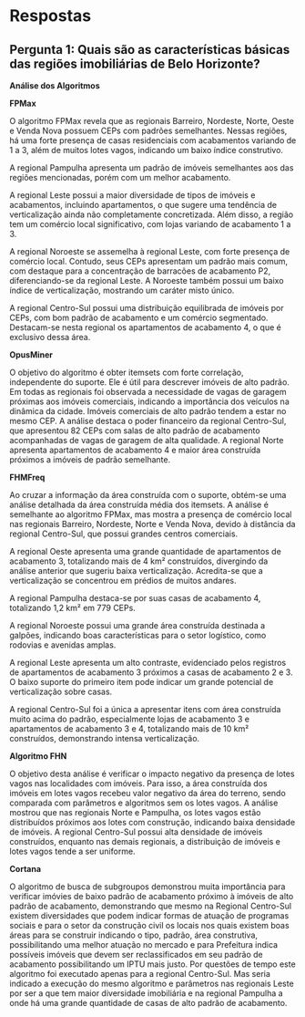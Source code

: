 # Respostas

## Pergunta 1: Quais são as características básicas das regiões imobiliárias de Belo Horizonte?
**Análise dos Algoritmos**

**FPMax**

O algoritmo FPMax revela que as regionais Barreiro, Nordeste, Norte, Oeste e Venda Nova possuem CEPs com padrões semelhantes. Nessas regiões, há uma forte presença de casas residenciais com acabamentos variando de 1 a 3, além de muitos lotes vagos, indicando um baixo índice construtivo.

A regional Pampulha apresenta um padrão de imóveis semelhantes aos das regiões mencionadas, porém com um melhor acabamento.

A regional Leste possui a maior diversidade de tipos de imóveis e acabamentos, incluindo apartamentos, o que sugere uma tendência de verticalização ainda não completamente concretizada. Além disso, a região tem um comércio local significativo, com lojas variando de acabamento 1 a 3.

A regional Noroeste se assemelha à regional Leste, com forte presença de comércio local. Contudo, seus CEPs apresentam um padrão mais comum, com destaque para a concentração de barracões de acabamento P2, diferenciando-se da regional Leste. A Noroeste também possui um baixo índice de verticalização, mostrando um caráter misto único.

A regional Centro-Sul possui uma distribuição equilibrada de imóveis por CEPs, com bom padrão de acabamento e um comércio segmentado. Destacam-se nesta regional os apartamentos de acabamento 4, o que é exclusivo dessa área.

**OpusMiner**

O objetivo do algoritmo é obter itemsets com forte correlação, independente do suporte. Ele é útil para descrever imóveis de alto padrão. Em todas as regionais foi observada a necessidade de vagas de garagem próximas aos imóveis comerciais, indicando a importância dos veículos na dinâmica da cidade. Imóveis comerciais de alto padrão tendem a estar no mesmo CEP. A análise destaca o poder financeiro da regional Centro-Sul, que apresentou 82 CEPs com salas de alto padrão de acabamento acompanhadas de vagas de garagem de alta qualidade. A regional Norte apresenta apartamentos de acabamento 4 e maior área construída próximos a imóveis de padrão semelhante.

**FHMFreq**

Ao cruzar a informação da área construída com o suporte, obtém-se uma análise detalhada da área construída média dos itemsets. A análise é semelhante ao algoritmo FPMax, mas mostra a presença de comércio local nas regionais Barreiro, Nordeste, Norte e Venda Nova, devido à distância da regional Centro-Sul, que possui grandes centros comerciais.

A regional Oeste apresenta uma grande quantidade de apartamentos de acabamento 3, totalizando mais de 4 km² construídos, divergindo da análise anterior que sugeriu baixa verticalização. Acredita-se que a verticalização se concentrou em prédios de muitos andares.

A regional Pampulha destaca-se por suas casas de acabamento 4, totalizando 1,2 km² em 779 CEPs.

A regional Noroeste possui uma grande área construída destinada a galpões, indicando boas características para o setor logístico, como rodovias e avenidas amplas.

A regional Leste apresenta um alto contraste, evidenciado pelos registros de apartamentos de acabamento 3 próximos a casas de acabamento 2 e 3. O baixo suporte do primeiro item pode indicar um grande potencial de verticalização sobre casas.

A regional Centro-Sul foi a única a apresentar itens com área construída muito acima do padrão, especialmente lojas de acabamento 3 e apartamentos de acabamento 3 e 4, totalizando mais de 10 km² construídos, demonstrando intensa verticalização.

**Algoritmo FHN**

O objetivo desta análise é verificar o impacto negativo da presença de lotes vagos nas localidades com imóveis. Para isso, a área construída dos imóveis em lotes vagos recebeu valor negativo da área do terreno, sendo comparada com parâmetros e algoritmos sem os lotes vagos. A análise mostrou que nas regionais Norte e Pampulha, os lotes vagos estão distribuídos próximos aos lotes com construção, indicando baixa densidade de imóveis. A regional Centro-Sul possui alta densidade de imóveis construídos, enquanto nas demais regionais, a distribuição de imóveis e lotes vagos tende a ser uniforme.

**Cortana**

O algoritmo de busca de subgroupos demonstrou muita importância para verificar imóvies de baixo padrão de acabamento próximo à imóveis de alto padrão de acabamento, demonstrando que mesmo na Regional Centro-Sul existem diversidades que podem indicar formas de atuação de programas sociais e para o setor da construção civil os locais nos quais existem boas áreas para se construir indicando o tipo, padrão, área construtiva, possibilitando uma melhor atuação no mercado e para Prefeitura indica possíveis imóveis que devem ser reclassificados em seu padrão de acabamento possibilitando um IPTU mais justo. Por questões de tempo este algoritmo foi executado apenas para a regional Centro-Sul. Mas seria indicado a execução do mesmo algoritmo e parâmetros nas regionais Leste por ser a que tem maior diversidade imobiliária e na regional Pampulha a onde há uma grande quantidade de casas de alto padrão de acabamento.
